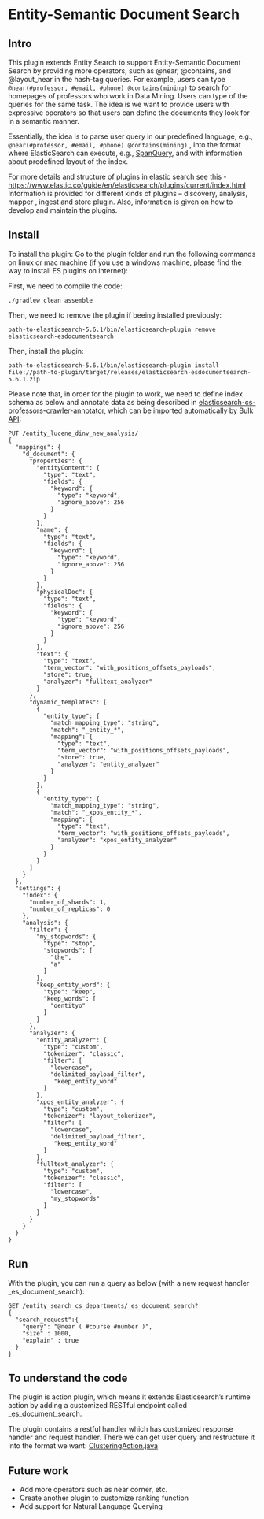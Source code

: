# Entity-Semantic Document Search

## Intro
This plugin extends Entity Search to support Entity-Semantic Document Search by providing more operators, such as @near, @contains, and @layout_near in the hash-tag queries. For example, users can type ``` @near(#professor, #email, #phone) @contains(mining) ``` to search for homepages of professors who work in Data Mining. Users can type of the queries for the same task. The idea is we want to provide users with expressive operators so that users can define the documents they look for in a semantic manner.

Essentially, the idea is to parse user query in our predefined language, e.g., ``` @near(#professor, #email, #phone) @contains(mining) ``` , into the format where ElasticSearch can execute, e.g., [SpanQuery](https://www.elastic.co/guide/en/elasticsearch/reference/5.6/span-queries.html), and with information about predefined layout of the index.

For more details and structure of plugins in elastic search see this - https://www.elastic.co/guide/en/elasticsearch/plugins/current/index.html Information is provided for different kinds of plugins – discovery, analysis, mapper , ingest and store plugin. Also, information is given on how to develop and maintain the plugins.

## Install
To install the plugin:
Go to the plugin folder and run the following commands on linux or mac machine (if you use a windows machine, please find the way to install ES plugins on internet):

First, we need to compile the code:
```
./gradlew clean assemble
```

Then, we need to remove the plugin if beeing installed previously:
```
path-to-elasticsearch-5.6.1/bin/elasticsearch-plugin remove elasticsearch-esdocumentsearch
```

Then, install the plugin:
```
path-to-elasticsearch-5.6.1/bin/elasticsearch-plugin install file://path-to-plugin/target/releases/elasticsearch-esdocumentsearch-5.6.1.zip
```

Please note that, in order for the plugin to work, we need to define index schema as below and annotate data as being described in [elasticsearch-cs-professors-crawler-annotator](https://github.com/forward-uiuc/Spring-2018-Entity-Search/tree/master/elasticsearch-cs-professors-crawler-annotator), which can be imported automatically by [Bulk API](https://www.elastic.co/guide/en/elasticsearch/reference/5.6/docs-bulk.html):

```
PUT /entity_lucene_dinv_new_analysis/
{
  "mappings": {
    "d_document": {
      "properties": {
        "entityContent": {
          "type": "text",
          "fields": {
            "keyword": {
              "type": "keyword",
              "ignore_above": 256
            }
          }
        },
        "name": {
          "type": "text",
          "fields": {
            "keyword": {
              "type": "keyword",
              "ignore_above": 256
            }
          }
        },
        "physicalDoc": {
          "type": "text",
          "fields": {
            "keyword": {
              "type": "keyword",
              "ignore_above": 256
            }
          }
        },
        "text": {
          "type": "text",
          "term_vector": "with_positions_offsets_payloads",
          "store": true,
          "analyzer": "fulltext_analyzer"
        }
      },
      "dynamic_templates": [
        {
          "entity_type": {
            "match_mapping_type": "string",
            "match": "_entity_*",
            "mapping": {
              "type": "text",
              "term_vector": "with_positions_offsets_payloads",
              "store": true,
              "analyzer": "entity_analyzer"
            }
          }
        }, 
        {
          "entity_type": {
            "match_mapping_type": "string",
            "match": "_xpos_entity_*",
            "mapping": {
              "type": "text",
              "term_vector": "with_positions_offsets_payloads",
              "analyzer": "xpos_entity_analyzer"
            }
          }
        }
      ]
    }
  },
  "settings": {
    "index": {
      "number_of_shards": 1,
      "number_of_replicas": 0
    },
    "analysis": {
      "filter": {
        "my_stopwords": {
          "type": "stop",
          "stopwords": [
            "the",
            "a"
          ]
        },
        "keep_entity_word": {
          "type": "keep",
          "keep_words": [
            "oentityo"
          ]
        }
      },
      "analyzer": {
        "entity_analyzer": {
          "type": "custom",
          "tokenizer": "classic",
          "filter": [
            "lowercase",
            "delimited_payload_filter",
             "keep_entity_word"
          ]
        },
        "xpos_entity_analyzer": {
          "type": "custom",
          "tokenizer": "layout_tokenizer",
          "filter": [
            "lowercase",
            "delimited_payload_filter",
             "keep_entity_word"
          ]
        },
        "fulltext_analyzer": {
          "type": "custom",
          "tokenizer": "classic",
          "filter": [
            "lowercase",
            "my_stopwords"
          ]
        }
      }
    }
  }
}
```

## Run
With the plugin, you can run a query as below (with a new request handler _es_document_search):

```
GET /entity_search_cs_departments/_es_document_search?
{
  "search_request":{
    "query": "@near ( #course #number )",
    "size" : 1000,
    "explain" : true
  } 
}
```

## To understand the code

The plugin is action plugin, which means it extends Elasticsearch’s runtime action by adding a customized RESTful endpoint called _es_document_search.

The plugin contains a restful handler which has customized response handler and request handler. There we can get user query and restructure it into the format we want: [ClusteringAction.java](https://github.com/forward-uiuc/Spring-2018-Entity-Search/blob/master/elasticsearch-esdocumentsearch-plugin/src/main/java/org/entitysearch/elasticsearch/ClusteringAction.java)

## Future work

* Add more operators such as near corner, etc.
* Create another plugin to customize ranking function
* Add support for Natural Language Querying
